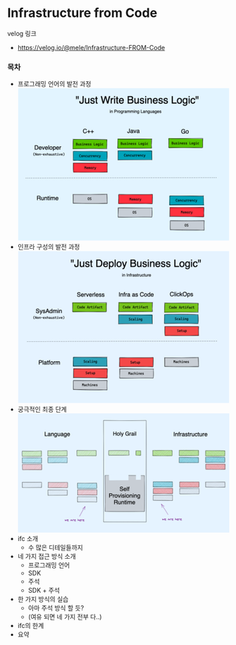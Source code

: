 # Infrastructure from Code

velog 링크

- https://velog.io/@mele/Infrastructure-FROM-Code

### 목차

- 프로그래밍 언어의 발전 과정
  ![alt text](image-1.png)
- 인프라 구성의 발전 과정
  ![alt text](image.png)
- 궁극적인 최종 단계
  ![alt text](image-2.png)
- ifc 소개
  - 수 많은 디테일들까지
- 네 가지 접근 방식 소개
  - 프로그래밍 언어
  - SDK
  - 주석
  - SDK + 주석
- 한 가지 방식의 실습
  - 아마 주석 방식 할 듯?
  - (여유 되면 네 가지 전부 다..)
- ifc의 한계
- 요약
